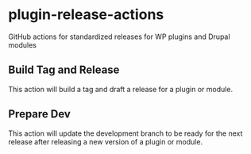 # plugin-release-actions
GitHub actions for standardized releases for WP plugins and Drupal modules

## Build Tag and Release
This action will build a tag and draft a release for a plugin or module.

## Prepare Dev
This action will update the development branch to be ready for the next release after releasing a new version of a plugin or module.
